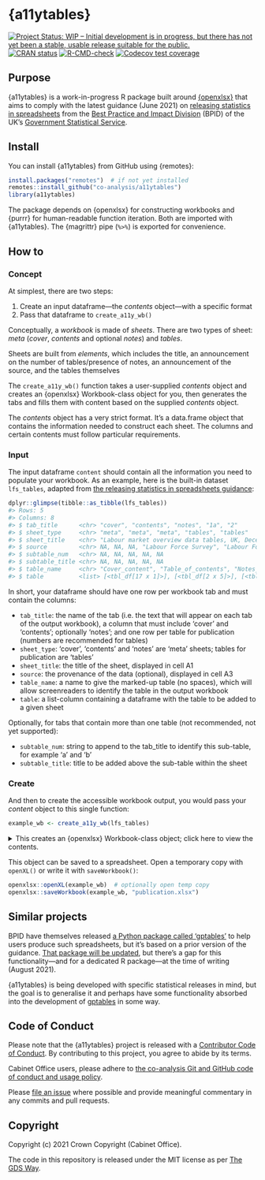 
<!-- README.md is generated from README.Rmd. Please edit that file -->

# {a11ytables}

<!-- badges: start -->

[![Project Status: WIP – Initial development is in progress, but there
has not yet been a stable, usable release suitable for the
public.](https://www.repostatus.org/badges/latest/wip.svg)](https://www.repostatus.org/#wip)
[![CRAN
status](https://www.r-pkg.org/badges/version/a11ytables)](https://CRAN.R-project.org/package=a11ytables)
[![R-CMD-check](https://github.com/co-analysis/a11ytables/workflows/R-CMD-check/badge.svg)](https://github.com/co-analysis/a11ytables/actions)
[![Codecov test
coverage](https://codecov.io/gh/co-analysis/a11ytables/branch/main/graph/badge.svg)](https://codecov.io/gh/co-analysis/a11ytables?branch=main)
<!-- badges: end -->

## Purpose

{a11ytables} is a work-in-progress R package built around
[{openxlsx}](https://ycphs.github.io/openxlsx/) that aims to comply with
the latest guidance (June 2021) on [releasing statistics in
spreadsheets](https://gss.civilservice.gov.uk/policy-store/releasing-statistics-in-spreadsheets/)
from the [Best Practice and Impact
Division](https://github.com/best-practice-and-impact?language=html)
(BPID) of the UK’s [Government Statistical
Service](https://gss.civilservice.gov.uk/).

## Install

You can install {a11ytables} from GitHub using {remotes}:

``` r
install.packages("remotes")  # if not yet installed
remotes::install_github("co-analysis/a11ytables")
library(a11ytables)
```

The package depends on {openxlsx} for constructing workbooks and {purrr}
for human-readable function iteration. Both are imported with
{a11ytables}. The {magrittr} pipe (`%>%`) is exported for convenience.

## How to

### Concept

At simplest, there are two steps:

1.  Create an input dataframe—the *contents* object—with a specific
    format
2.  Pass that dataframe to `create_a11y_wb()`

Conceptually, a *workbook* is made of *sheets*. There are two types of
sheet: *meta* (*cover*, *contents* and optional *notes*) and *tables*.

Sheets are built from *elements*, which includes the title, an
announcement on the number of tables/presence of notes, an announcement
of the source, and the tables themselves

The `create_a11y_wb()` function takes a user-supplied *contents* object
and creates an {openxlsx} Workbook-class object for you, then generates
the tabs and fills them with content based on the supplied *contents*
object.

The *contents* object has a very strict format. It’s a data.frame object
that contains the information needed to construct each sheet. The
columns and certain contents must follow particular requirements.

### Input

The input dataframe `content` should contain all the information you
need to populate your workbook. As an example, here is the built-in
dataset `lfs_tables`, adapted from [the releasing statistics in
spreadsheets
guidance](https://gss.civilservice.gov.uk/policy-store/releasing-statistics-in-spreadsheets/):

``` r
dplyr::glimpse(tibble::as_tibble(lfs_tables))
#> Rows: 5
#> Columns: 8
#> $ tab_title      <chr> "cover", "contents", "notes", "1a", "2"
#> $ sheet_type     <chr> "meta", "meta", "meta", "tables", "tables"
#> $ sheet_title    <chr> "Labour market overview data tables, UK, December 2020 …
#> $ source         <chr> NA, NA, NA, "Labour Force Survey", "Labour Force Survey"
#> $ subtable_num   <chr> NA, NA, NA, NA, NA
#> $ subtable_title <chr> NA, NA, NA, NA, NA
#> $ table_name     <chr> "Cover_content", "Table_of_contents", "Notes_table", "L…
#> $ table          <list> [<tbl_df[17 x 1]>], [<tbl_df[2 x 5]>], [<tbl_df[11 x 2]…
```

In short, your dataframe should have one row per workbook tab and must
contain the columns:

-   `tab_title`: the name of the tab (i.e. the text that will appear on
    each tab of the output workbook), a column that must include ‘cover’
    and ‘contents’; optionally ‘notes’; and one row per table for
    publication (numbers are recommended for tables)
-   `sheet_type`: ‘cover’, ‘contents’ and ‘notes’ are ‘meta’ sheets;
    tables for publication are ‘tables’
-   `sheet_title`: the title of the sheet, displayed in cell A1
-   `source`: the provenance of the data (optional), displayed in cell
    A3
-   `table_name`: a name to give the marked-up table (no spaces), which
    will allow screenreaders to identify the table in the output
    workbook
-   `table`: a list-column containing a dataframe with the table to be
    added to a given sheet

Optionally, for tabs that contain more than one table (not recommended,
not yet supported):

-   `subtable_num`: string to append to the tab\_title to identify this
    sub-table, for example ‘a’ and ‘b’
-   `subtable_title`: title to be added above the sub-table within the
    sheet

### Create

And then to create the accessible workbook output, you would pass your
*content* object to this single function:

``` r
example_wb <- create_a11y_wb(lfs_tables)
```

<details>
<summary>
This creates an {openxlsx} Workbook-class object; click here to view the
contents.
</summary>

``` r
example_wb
#> A Workbook object.
#>  
#> Worksheets:
#>  Sheet 1: "cover"
#>  
#>  Custom row heights (row: height)
#>   3: 34, 5: 34, 7: 34, 9: 34, 11: 34, 13: 34, 15: 34, 17: 34 
#>  Custom column widths (column: width)
#>    1: 80 
#>  
#> 
#>  Sheet 2: "contents"
#>  
#>  Custom column widths (column: width)
#>    1: 30, 2: 30, 3: 30, 4: 30, 5: 30 
#>  
#> 
#>  Sheet 3: "notes"
#>  
#>  Custom column widths (column: width)
#>    1: 15, 2: 80 
#>  
#> 
#>  Sheet 4: "1a"
#>  
#>  Custom column widths (column: width)
#>    1: 16, 2: 16, 3: 16, 4: 16, 5: 16, 6: 16, 7: 16, 8: 16, 9: 16, 10: 16 
#>  
#> 
#>  Sheet 5: "2"
#>  
#>  Custom column widths (column: width)
#>    1: 16, 2: 16, 3: 16, 4: 16, 5: 16, 6: 16, 7: 16, 8: 16, 9: 16 
#>  
#> 
#>  
#>  Worksheet write order: 1, 2, 3, 4, 5
#>  Active Sheet 1: "cover" 
#>  Position: 1
```

</details>
<p>

This object can be saved to a spreadsheet. Open a temporary copy with
`openXL()` or write it with `saveWorkbook()`:

``` r
openxlsx::openXL(example_wb)  # optionally open temp copy
openxlsx::saveWorkbook(example_wb, "publication.xlsx")
```

## Similar projects

BPID have themselves released [a Python package called
‘gptables’](https://github.com/best-practice-and-impact/gptables) to
help users produce such spreadsheets, but it’s based on a prior version
of the guidance. [That package will be
updated](https://github.com/best-practice-and-impact/gptables/issues/145),
but there’s a gap for this functionality—and for a dedicated R
package—at the time of writing (August 2021).

{a11ytables} is being developed with specific statistical releases in
mind, but the goal is to generalise it and perhaps have some
functionality absorbed into the development of
[gptables](https://github.com/best-practice-and-impact/gptables) in some
way.

## Code of Conduct

Please note that the {a11ytables} project is released with a
[Contributor Code of
Conduct](https://contributor-covenant.org/version/2/0/CODE_OF_CONDUCT.html).
By contributing to this project, you agree to abide by its terms.

Cabinet Office users, please adhere to [the co-analysis Git and GitHub
code of conduct and usage
policy](https://docs.google.com/document/d/1CuNgKla1BwSVOmGkPmsq0S-OM4emP-iXrgnm7EeILWM/edit?usp=sharing).

Please [file an
issue](https://github.com/co-analysis/csstatsbulletin/issues) where
possible and provide meaningful commentary in any commits and pull
requests.

## Copyright

Copyright (c) 2021 Crown Copyright (Cabinet Office).

The code in this repository is released under the MIT license as per
[The GDS
Way](https://gds-way.cloudapps.digital/manuals/licensing.html#use-mit).
